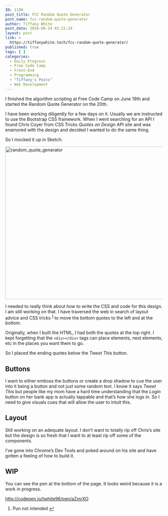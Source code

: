 ```yaml
---
ID: 1190
post_title: FCC Random Quote Generator
post_name: fcc-random-quote-generator
author: Tiffany White
post_date: 2016-06-24 01:21:24
layout: post
link: >
  https://tiffanywhite.tech/fcc-random-quote-generator/
published: true
tags: [ ]
categories:
  - Daily Progress
  - Free Code Camp
  - Front-End
  - Programming
  - "Tiffany's Posts"
  - Web Development
---
```

I finished the algorithm scripting at Free Code Camp on June 19th and started the Random Quote Generator on the 20th.

I have been working diligently for a few days on it. Usually we are instructed to use the Bootstrap CSS framework. When I went searching for an API I found Chris Coyer from CSS Tricks <em>Quotes on Design</em> API site and was enamored with the design and decided I wanted to do the same thing.

So I mocked it up in Sketch:

<img class="aligncenter size-large wp-image-1192" src="http://helloburgh.me/wp-content/uploads/2016/06/Rando-Quote_2-1024x713.jpg" alt="random_quote_generator" width="700" height="487" />

I needed to really think about how to write the CSS and code for this design. I am still working on that. I have traversed the web in search of layout advice and CSS tricks <sup><a id="ffn1" class="footnote" href="#fn1">1</a></sup> to move the bottom quotes to the left and at the bottom.

Originally, when I built the HTML, I had both the quotes at the top right. I kept forgetting that the <code>&lt;div&gt;&lt;/div&gt;</code> tags can place elements, nest elements, etc in the places you want them to go.

So I placed the ending quotes below the <em>Tweet This</em> button.
<h2>Buttons</h2>
I want to either emboss the buttons or create a drop shadow to cue the user into it being a button and not just some random text. I know it says <em>Tweet This</em> but people like my mom have a hard time understanding that the <em>Login</em> button on her bank app is actually tappable and that’s how she logs in. So I need to give visuals cues that will allow the user to intuit this.
<h2>Layout</h2>
Still working on an adequate layout. I don’t want to totally rip off Chris’s site but the design is so fresh that I want to at least rip off some of the components.

I’ve gone into Chrome’s Dev Tools and poked around on his site and have gotten a feeling of how to build it.
<h2>WIP</h2>
You can see the pen at the bottom of the page. It looks weird because it is a work in progress.

http://codepen.io/twhite96/pen/aZmrXO
<ol id="footnotes">
 	<li id="fn1">Pun not intended <a href="#ffn1">↩︎</a></li>
</ol>